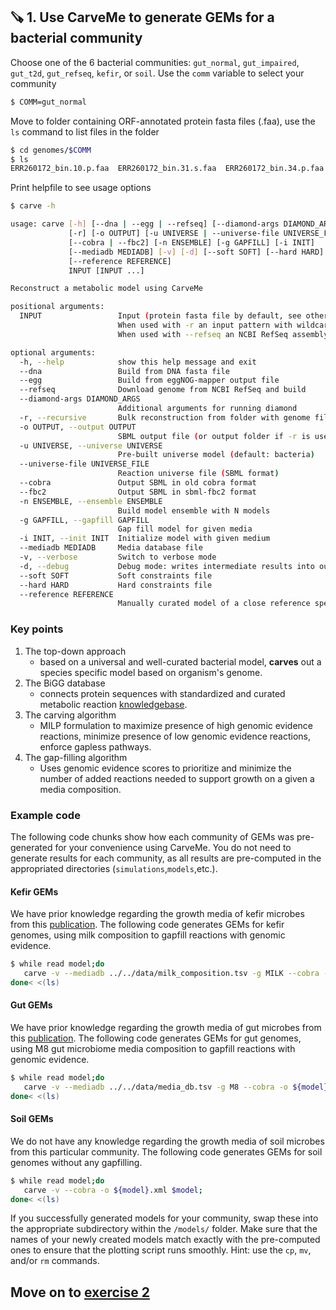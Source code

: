 ## 🪚 1. Use CarveMe to generate GEMs for a bacterial community

Choose one of the 6 bacterial communities: `gut_normal`, `gut_impaired`, `gut_t2d`, `gut_refseq`, `kefir`, or `soil`.
Use the `comm` variable to select your community

```bash
$ COMM=gut_normal
```

Move to folder containing ORF-annotated protein fasta files (.faa), use the `ls` command to list files in the folder
```bash
$ cd genomes/$COMM
$ ls
ERR260172_bin.10.p.faa	ERR260172_bin.31.s.faa	ERR260172_bin.34.p.faa	ERR260172_bin.44.p.faa	ERR260172_bin.7.s.faa
```

Print helpfile to see usage options
```bash
$ carve -h

usage: carve [-h] [--dna | --egg | --refseq] [--diamond-args DIAMOND_ARGS]
             [-r] [-o OUTPUT] [-u UNIVERSE | --universe-file UNIVERSE_FILE]
             [--cobra | --fbc2] [-n ENSEMBLE] [-g GAPFILL] [-i INIT]
             [--mediadb MEDIADB] [-v] [-d] [--soft SOFT] [--hard HARD]
             [--reference REFERENCE]
             INPUT [INPUT ...]

Reconstruct a metabolic model using CarveMe

positional arguments:
  INPUT                 Input (protein fasta file by default, see other options for details).
                        When used with -r an input pattern with wildcards can also be used.
                        When used with --refseq an NCBI RefSeq assembly accession is expected.

optional arguments:
  -h, --help            show this help message and exit
  --dna                 Build from DNA fasta file
  --egg                 Build from eggNOG-mapper output file
  --refseq              Download genome from NCBI RefSeq and build
  --diamond-args DIAMOND_ARGS
                        Additional arguments for running diamond
  -r, --recursive       Bulk reconstruction from folder with genome files
  -o OUTPUT, --output OUTPUT
                        SBML output file (or output folder if -r is used)
  -u UNIVERSE, --universe UNIVERSE
                        Pre-built universe model (default: bacteria)
  --universe-file UNIVERSE_FILE
                        Reaction universe file (SBML format)
  --cobra               Output SBML in old cobra format
  --fbc2                Output SBML in sbml-fbc2 format
  -n ENSEMBLE, --ensemble ENSEMBLE
                        Build model ensemble with N models
  -g GAPFILL, --gapfill GAPFILL
                        Gap fill model for given media
  -i INIT, --init INIT  Initialize model with given medium
  --mediadb MEDIADB     Media database file
  -v, --verbose         Switch to verbose mode
  -d, --debug           Debug mode: writes intermediate results into output files
  --soft SOFT           Soft constraints file
  --hard HARD           Hard constraints file
  --reference REFERENCE
                        Manually curated model of a close reference species.
```

### Key points

1. The top-down approach
   - based on a universal and well-curated bacterial model, **carves** out a species specific model based on organism's genome.
2. The BiGG database
   - connects protein sequences with standardized and curated metabolic reaction [knowledgebase](http://bigg.ucsd.edu/).
3. The carving algorithm
   - MILP formulation to maximize presence of high genomic evidence reactions, minimize presence of low genomic evidence reactions, enforce gapless pathways.
4. The gap-filling algorithm
   - Uses genomic evidence scores to prioritize and minimize the number of added reactions needed to support growth on a given a media composition.

### Example code

The following code chunks show how each community of GEMs was pre-generated for your convenience using CarveMe. You do not need to generate results for each community, as all results are pre-computed in the appropriated directories (`simulations`,`models`,etc.).

#### Kefir GEMs
We have prior knowledge regarding the growth media of kefir microbes from this [publication](https://www.nature.com/articles/s41564-020-00816-5). The following code generates GEMs for kefir genomes, using milk composition to gapfill reactions with genomic evidence.
```bash
$ while read model;do 
   carve -v --mediadb ../../data/milk_composition.tsv -g MILK --cobra -o ${model}.xml $model;
done< <(ls)
```

#### Gut GEMs
We have prior knowledge regarding the growth media of gut microbes from this [publication](https://www.nature.com/articles/s41564-018-0123-9). The following code generates GEMs for gut genomes, using M8 gut microbiome media composition to gapfill reactions with genomic evidence.
```bash
$ while read model;do     
   carve -v --mediadb ../../data/media_db.tsv -g M8 --cobra -o ${model}.xml $model;
done< <(ls)
```

#### Soil GEMs
We do not have any knowledge regarding the growth media of soil microbes from this particular community. The following code generates GEMs for soil genomes without any gapfilling.
```bash
$ while read model;do     
   carve -v --cobra -o ${model}.xml $model;
done< <(ls)
```

If you successfully generated models for your community, swap these into the appropriate subdirectory within the `/models/` folder. Make sure that the names of your newly created models match exactly with the pre-computed ones to ensure that the plotting script runs smoothly. Hint: use the `cp`, `mv`, and/or `rm` commands.

## Move on to [exercise 2](https://github.com/franciscozorrilla/SymbNET/blob/main/scripts/2.plot_gut_model_summary.ipynb)
